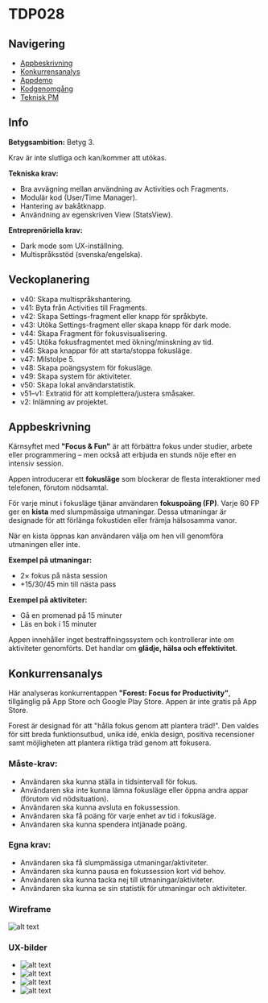 # TDP028 #

## Navigering  
- [Appbeskrivning](#appbeskrivning)  
- [Konkurrensanalys](#konkurrensanalys)  
- [Appdemo](/docs/tdp028_app_demo.mp4)  
- [Kodgenomgång](/docs/tdp028_kodgenomgang.mp4)  
- [Teknisk PM](/docs/pm.org)  

## Info  

**Betygsambition:** Betyg 3.  

Krav är inte slutliga och kan/kommer att utökas.  

**Tekniska krav:**
- Bra avvägning mellan användning av Activities och Fragments.  
- Modulär kod (User/Time Manager).  
- Hantering av bakåtknapp.  
- Användning av egenskriven View (StatsView).  

**Entreprenöriella krav:**
- Dark mode som UX-inställning.  
- Multispråksstöd (svenska/engelska).  

## Veckoplanering  

- v40: Skapa multispråkshantering.  
- v41: Byta från Activities till Fragments.  
- v42: Skapa Settings-fragment eller knapp för språkbyte.  
- v43: Utöka Settings-fragment eller skapa knapp för dark mode.  
- v44: Skapa Fragment för fokusvisualisering.  
- v45: Utöka fokusfragmentet med ökning/minskning av tid.  
- v46: Skapa knappar för att starta/stoppa fokusläge.  
- v47: Milstolpe 5.  
- v48: Skapa poängsystem för fokusläge.  
- v49: Skapa system för aktiviteter.  
- v50: Skapa lokal användarstatistik.  
- v51–v1: Extratid för att komplettera/justera småsaker.  
- v2: Inlämning av projektet.  

## Appbeskrivning  

Kärnsyftet med **"Focus & Fun"** är att förbättra fokus under studier, arbete eller programmering – men också att erbjuda en stunds nöje efter en intensiv session.  

Appen introducerar ett **fokusläge** som blockerar de flesta interaktioner med telefonen, förutom nödsamtal.  

För varje minut i fokusläge tjänar användaren **fokuspoäng (FP)**. Varje 60 FP ger en **kista** med slumpmässiga utmaningar. Dessa utmaningar är designade för att förlänga fokustiden eller främja hälsosamma vanor.  

När en kista öppnas kan användaren välja om hen vill genomföra utmaningen eller inte.  

**Exempel på utmaningar:**
- 2× fokus på nästa session  
- +15/30/45 min till nästa pass  

**Exempel på aktiviteter:**
- Gå en promenad på 15 minuter  
- Läs en bok i 15 minuter  

Appen innehåller inget bestraffningssystem och kontrollerar inte om aktiviteter genomförts. Det handlar om **glädje, hälsa och effektivitet**.  

## Konkurrensanalys  

Här analyseras konkurrentappen **"Forest: Focus for Productivity"**, tillgänglig på App Store och Google Play Store. Appen är inte gratis på App Store.  

Forest är designad för att "hålla fokus genom att plantera träd!". Den valdes för sitt breda funktionsutbud, unika idé, enkla design, positiva recensioner samt möjligheten att plantera riktiga träd genom att fokusera.  

### Måste-krav:
- Användaren ska kunna ställa in tidsintervall för fokus.  
- Användaren ska inte kunna lämna fokusläge eller öppna andra appar (förutom vid nödsituation).  
- Användaren ska kunna avsluta en fokussession.  
- Användaren ska få poäng för varje enhet av tid i fokusläge.  
- Användaren ska kunna spendera intjänade poäng.  

### Egna krav:
- Användaren ska få slumpmässiga utmaningar/aktiviteter.  
- Användaren ska kunna pausa en fokussession kort vid behov.  
- Användaren ska kunna tacka nej till utmaningar/aktiviteter.  
- Användaren ska kunna se sin statistik för utmaningar och aktiviteter.  

### Wireframe  

![alt text](/docs/wireframe.png)  

### UX-bilder  

- ![alt text](/docs/1.png)  
- ![alt text](/docs/2.png)  
- ![alt text](/docs/3.png)  
- ![alt text](/docs/4.png)
